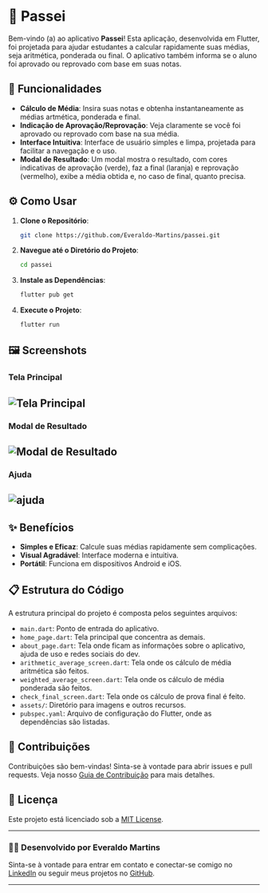 # 📱 Passei

Bem-vindo (a) ao aplicativo **Passei**! Esta aplicação, desenvolvida em Flutter, foi projetada para ajudar estudantes a calcular rapidamente suas médias, seja aritmética, ponderada ou final. O aplicativo também informa se o aluno foi aprovado ou reprovado com base em suas notas.

## 🚀 Funcionalidades

- **Cálculo de Média**: Insira suas notas e obtenha instantaneamente as médias artmética, ponderada e final.
- **Indicação de Aprovação/Reprovação**: Veja claramente se você foi aprovado ou reprovado com base na sua média.
- **Interface Intuitiva**: Interface de usuário simples e limpa, projetada para facilitar a navegação e o uso.
- **Modal de Resultado**: Um modal mostra o resultado, com cores indicativas de aprovação (verde), faz a final (laranja) e reprovação (vermelho), exibe a média obtida e, no caso de final, quanto precisa.

## ⚙️ Como Usar

1. **Clone o Repositório**:
   ```bash
   git clone https://github.com/Everaldo-Martins/passei.git
   ```
2. **Navegue até o Diretório do Projeto**:
   ```bash
   cd passei
   ```
3. **Instale as Dependências**:
   ```bash
   flutter pub get
   ```
4. **Execute o Projeto**:
   ```bash
   flutter run
   ```

## 🖼️ Screenshots

### Tela Principal

![Tela Principal](screenshots/tela_principal.png)
---

### Modal de Resultado

![Modal de Resultado](screenshots/modal_resultado.png)
---

### Ajuda

![ajuda](screenshots/ajuda.png)
---

## ✨ Benefícios

- **Simples e Eficaz**: Calcule suas médias rapidamente sem complicações.
- **Visual Agradável**: Interface moderna e intuitiva.
- **Portátil**: Funciona em dispositivos Android e iOS.

## 📋 Estrutura do Código

A estrutura principal do projeto é composta pelos seguintes arquivos:

- `main.dart`: Ponto de entrada do aplicativo.
- `home_page.dart`: Tela principal que concentra as demais.
- `about_page.dart`: Tela onde ficam as informações sobre o aplicativo, ajuda de uso e redes sociais do dev.
- `arithmetic_average_screen.dart`: Tela onde os cálculo de média aritmética são feitos.
- `weighted_average_screen.dart`: Tela onde os cálculo de média ponderada são feitos.
- `check_final_screen.dart`: Tela onde os cálculo de prova final é feito.
- `assets/`: Diretório para imagens e outros recursos.
- `pubspec.yaml`: Arquivo de configuração do Flutter, onde as dependências são listadas.

## 🌟 Contribuições

Contribuições são bem-vindas! Sinta-se à vontade para abrir issues e pull requests. Veja nosso [Guia de Contribuição](CONTRIBUTING.md) para mais detalhes.

## 📄 Licença

Este projeto está licenciado sob a [MIT License](LICENSE).

---

### 🧑‍💻 Desenvolvido por Everaldo Martins

Sinta-se à vontade para entrar em contato e conectar-se comigo no [LinkedIn](https://www.linkedin.com/in/everaldo-martins-de-oliveira-214400b3) ou seguir meus projetos no [GitHub](https://github.com/Everaldo-Martins).

---
